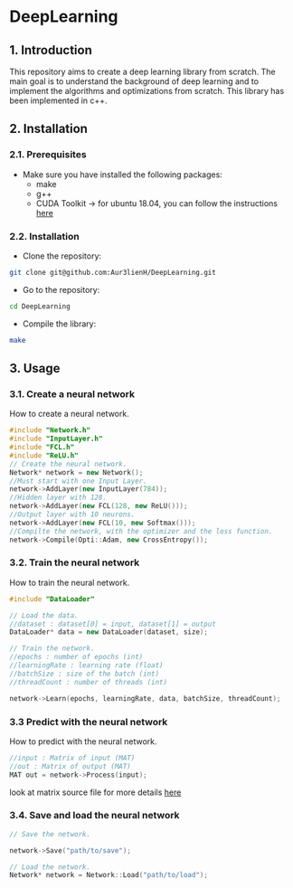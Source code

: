 # DeepLearning

## 1. Introduction

This repository aims to create a deep learning library from scratch. The main goal is to understand the background of deep learning and to implement the algorithms and optimizations from scratch. This library has been implemented in c++.

## 2. Installation

### 2.1. Prerequisites

- Make sure you have installed the following packages:
  - make
  - g++
  - CUDA Toolkit -> for ubuntu 18.04, you can follow the instructions [here](https://developer.nvidia.com/cuda-downloads?target_os=Linux&target_arch=x86_64&target_distro=Ubuntu&target_version=1804&target_type=deblocal)


### 2.2. Installation

- Clone the repository:
```bash
git clone git@github.com:Aur3lienH/DeepLearning.git
```

- Go to the repository:
```bash
cd DeepLearning
```

- Compile the library:
```bash
make
```


## 3. Usage

### 3.1. Create a neural network

How to create a neural network.

```c++
#include "Network.h"
#include "InputLayer.h"
#include "FCL.h"
#include "ReLU.h"
// Create the neural network.
Network* network = new Network();
//Must start with one Input Layer.
network->AddLayer(new InputLayer(784));
//Hidden layer with 128.
network->AddLayer(new FCL(128, new ReLU()));
//Output layer with 10 neurons.
network->AddLayer(new FCL(10, new Softmax()));
//Compilte the network, with the optimizer and the loss function.
network->Compile(Opti::Adam, new CrossEntropy());
```

### 3.2. Train the neural network

How to train the neural network.

```c++
#include "DataLoader"

// Load the data.
//dataset : dataset[0] = input, dataset[1] = output
DataLoader* data = new DataLoader(dataset, size);

// Train the network.
//epochs : number of epochs (int)
//learningRate : learning rate (float)
//batchSize : size of the batch (int)
//threadCount : number of threads (int)

network->Learn(epochs, learningRate, data, batchSize, threadCount);

```

### 3.3 Predict with the neural network

How to predict with the neural network.

```c++
//input : Matrix of input (MAT)
//out : Matrix of output (MAT)
MAT out = network->Process(input);
```

look at matrix source file for more details [here](./include/matrix/Matrix.cuh) 


### 3.4. Save and load the neural network


```c++
// Save the network.

network->Save("path/to/save");

// Load the network.
Network* network = Network::Load("path/to/load");

```
